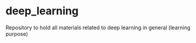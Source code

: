 # deep_learning
Repository to hold all materials related to deep learning in general (learning purpose)  
